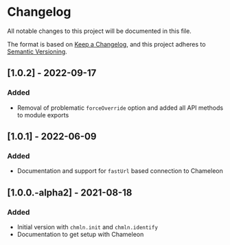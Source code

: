 # Changelog
All notable changes to this project will be documented in this file.

The format is based on [Keep a Changelog](https://keepachangelog.com/en/1.0.0/),
and this project adheres to [Semantic Versioning](https://semver.org/spec/v2.0.0.html).


## [1.0.2] - 2022-09-17
### Added
- Removal of problematic `forceOverride` option and added all API methods to module exports

## [1.0.1] - 2022-06-09
### Added
- Documentation and support for `fastUrl` based connection to Chameleon

## [1.0.0.-alpha2] - 2021-08-18
### Added
- Initial version with `chmln.init` and `chmln.identify`
- Documentation to get setup with Chameleon

